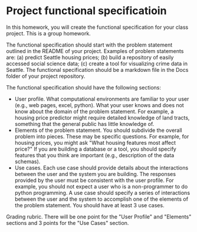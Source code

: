 # Project functional specificatioin
In this homework, you will create the functional specification for your class project. This is a group homework.

The functional specification should start with the problem statement outlined in the README of your project. Examples of problem statements are: (a) predict Seattle housing prices; (b) build a repository of easily accessed social science data; (c) create a tool for visualizing crime data in Seattle. The functional specification should be a markdown file in the Docs folder of your project repository.

The functional specification should have the following sections:
- User profile. What computational environments are familiar to your user (e.g., web pages, excel, python). What your user knows and does not know about the domain of the problem statement. For example, a housing price predictor might require detailed knowledge of land tracts, something that the general public has little knowledge of.
- Elements of the problem statement. You should subdivide the overall problem into pieces. These may be specific questions. For example, for housing prices, you might ask "What housing features most affect price?" If you are building a database or a tool, you should specify features that you think are important (e.g., description of the data schemas).
- Use cases. Each use case should provide details about the interactions between the user and the system you are building. The responses provided by the user must be consistent with the user profile. For example, you should not expect a user who is a non-programmer to do python programming. A use case should specify a series of interactions between the user and the system to accomplish one of the elements of the problem statement. You should have at least 3 use cases.

Grading rubric. There will be one point for the "User Profile" and "Elements" sections and 3 points for the "Use Cases" section.
